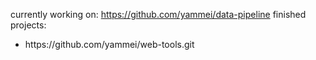 currently working on: https://github.com/yammei/data-pipeline
finished projects: 
<ul>
  <li>https://github.com/yammei/web-tools.git</li>
</ul>
